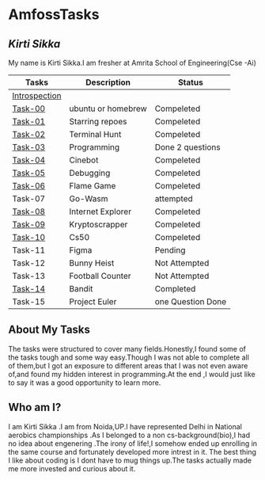 # AmfossTasks
 

## *Kirti Sikka* 
My name is Kirti Sikka.I am fresher at  Amrita School of Engineering(Cse -Ai) 




| Tasks         | Description                 | Status        |
| ------------- | ----------------------      |------------------|
|[Introspection](https://github.com/kirtisikka1211/amfoss-tasks/tree/main/introspection)|                              |                 |
| [Task-00](https://github.com/kirtisikka1211/amfoss-tasks/tree/main/task-00)  | ubuntu or homebrew |Compeleted|
| [Task-01](https://github.com/kirtisikka1211/amfoss-tasks/tree/main/task-01)       | Starring repoes     |Compeleted|
| [Task-02](https://github.com/kirtisikka1211/amfoss-tasks/tree/main/task-02)       | Terminal Hunt      |Compeleted|
| [Task-03](https://github.com/kirtisikka1211/amfoss-tasks/tree/main/task-03)      | Programming        |Done 2 questions|
| [Task-04](https://github.com/kirtisikka1211/amfoss-tasks/tree/main/task-04)       | Cinebot            |Compeleted|
| [Task-05](https://github.com/kirtisikka1211/amfoss-tasks/tree/main/task-05)       | Debugging          |Compeleted|
| [Task-06](https://github.com/kirtisikka1211/amfoss-tasks/tree/main/task-06)       | Flame Game         |Compeleted|
| Task-07     | Go-Wasm            | attempted|
| [Task-08](https://github.com/kirtisikka1211/amfoss-tasks/tree/main/task-08)        | Internet Explorer |Compeleted|
| [Task-09](https://github.com/kirtisikka1211/amfoss-tasks/tree/main/task-09)      | Kryptoscrapper    |Compeleted|
|[Task-10](https://github.com/kirtisikka1211/amfoss-tasks/tree/main/task-10)        | Cs50              |Compeleted|
| Task-11       | Figma           |Pending|
 | Task-12       | Bunny Heist          |Not Attempted|
| Task-13       | Football Counter           |Not Attempted|
| [Task-14](https://github.com/kirtisikka1211/amfoss-tasks/tree/main/task-14)       | Bandit            |Completed|
| Task-15       | Project Euler          |one Question Done|


## **About My Tasks**
The tasks were structured to cover many fields.Honestly,I found some of the tasks tough and some way easy.Though I was not able to complete all of them,but I got an exposure to different areas that I was not even aware of,and found my hidden interest in programming.At the end ,I would just like to say it was a good opportunity to learn more.


## **Who am I?**
I am Kirti Sikka .I am from Noida,UP.I have represented Delhi  in National  aerobics championships .As I belonged  to a non cs-background(bio),I had no idea about engenering .The irony of life!,I somehow ended up enrolling in the same course and fortunately developed more intrest in it. The best thing I like about coding is I dont have to mug things up.The tasks actually made me more invested and curious about it.





